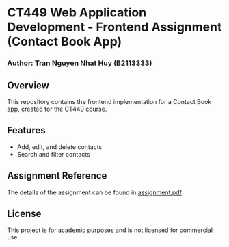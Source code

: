 # CT449 Web Application Development - Frontend Assignment (Contact Book App)  
### Author: Tran Nguyen Nhat Huy (B2113333)  

## Overview  
This repository contains the frontend implementation for a Contact Book app, created for the CT449 course.  

## Features  
- Add, edit, and delete contacts  
- Search and filter contacts

## Assignment Reference  
The details of the assignment can be found in [assignment.pdf](assignment.pdf)

## License  
This project is for academic purposes and is not licensed for commercial use.
